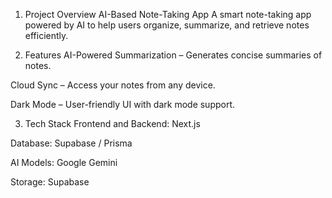 1. Project Overview
AI-Based Note-Taking App
A smart note-taking app powered by AI to help users organize, summarize, and retrieve notes efficiently.

2. Features
AI-Powered Summarization –  Generates concise summaries of notes.

Cloud Sync – Access your notes from any device.

Dark Mode – User-friendly UI with dark mode support.

3. Tech Stack
Frontend and Backend: Next.js

Database: Supabase / Prisma

AI Models: Google Gemini 

Storage: Supabase
